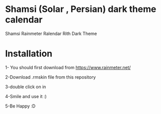 # Shamsi (Solar , Persian) dark theme calendar
Shamsi Rainmeter Ralendar Rith Dark Theme

# Installation
 1- You should first download from https://www.rainmeter.net/
 
 2-Download .rmskin file from this repository
 
 3-double click on in
 
 4-Smile and use it :)
 
 5-Be Happy :D
